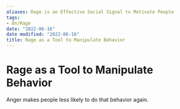 ```yaml
---
aliases: Rage is an Effective Social Signal to Motivate People
tags:
- On/Rage
date: "2022-06-16"
date modified: "2022-06-16"
title: Rage as a Tool to Manipulate Behavior
---
```


# Rage as a Tool to Manipulate Behavior
Anger makes people less likely to do that behavior again.
